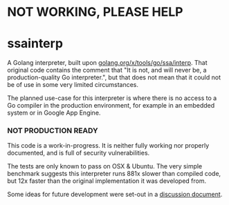 # NOT WORKING, PLEASE HELP

# ssainterp
A Golang interpreter, built upon [golang.org/x/tools/go/ssa/interp](https://godoc.org/golang.org/x/tools/go/ssa/interp). That original code contains the comment that "It is not, and will never be, a production-quality Go interpreter.", but that does not mean that it could not be of use in some very limited circumstances.

The planned use-case for this interpreter is where there is no access to a Go compiler in the production environment, for example in an embedded system or in Google App Engine.

### NOT PRODUCTION READY 

This code is a work-in-progress.
It is neither fully working nor properly documented, and is full of security vulnerabilities.

The tests are only known to pass on OSX & Ubuntu. The very simple benchmark suggests this interpreter runs 881x slower than compiled code, but 12x faster than the original implementation it was developed from.

Some ideas for future development were set-out in a [discussion document](https://docs.google.com/document/d/1Hvxf6NMPaCUd-1iqm_968SuHN1Vf8dLZQyHjvPyVE0Q/edit?usp=sharing).


